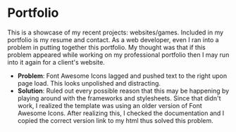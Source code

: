 # Portfolio
This is a showcase of my recent projects: websites/games. Included in my portfolio is my resume and contact. As a web developer, even I ran into a problem in putting together this portfolio. My thought was that if this problem appeared while working on my professional portfolio then I may run into it again for a client's website. 

* **Problem**: Font Awesome Icons lagged and pushed text to the right upon page load. This looks unpolished and distracting. 
* **Solution**: Ruled out every possible reason that this may be happening by playing around with the frameworks and stylesheets. Since that didn't work, I realized the template was using an older version of Font Awesome Icons. After realizing this, I checked the documentation and I copied the correct version link to my html thus solved this problem. 
